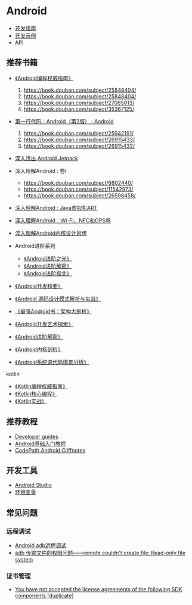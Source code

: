 # Android

- [开发指南](https://developer.android.com/guide/)
- [开发示例](https://developer.android.com/samples/)
- [API](https://developer.android.com/reference/)

## 推荐书籍

- [《Android编程权威指南》](https://book.douban.com/subject/25848404/)

  1. https://book.douban.com/subject/25848404/
  2. https://book.douban.com/subject/25848404/
  3. https://book.douban.com/subject/27065013/
  4. https://book.douban.com/subject/35367125/

- [第一行代码：Android（第2版） : Android](https://book.douban.com/subject/26915433/)

  1. https://book.douban.com/subject/25942191/
  2. https://book.douban.com/subject/26915433/
  3. https://book.douban.com/subject/26915433/

- [深入浅出 Android Jetpack](...)
- 深入理解Android : 卷I

  - https://book.douban.com/subject/6802440/
  - https://book.douban.com/subject/11542973/
  - https://book.douban.com/subject/26598458/

- [深入理解Android : Java虚拟机ART](https://book.douban.com/subject/33390277/)
- [深入理解Android：Wi-Fi、NFC和GPS卷](https://book.douban.com/subject/25863872/)
- [深入理解Android内核设计思想](https://book.douban.com/subject/27074612/)
- Android进阶系列

  - [《Android进阶之光》](https://book.douban.com/subject/27080694/)
  - [《Android进阶解密》](https://book.douban.com/subject/30358046/)
  - [《Android进阶指北》](https://book.douban.com/subject/35216254/)

- [《Android开发精要》](https://book.douban.com/subject/11530748/)
- [《Android 源码设计模式解析与实战》](https://book.douban.com/subject/26644935/)
- [《最强Android书：架构大剖析》](https://book.douban.com/subject/30269276/)
- [《Android开发艺术探索》](https://book.douban.com/subject/26599538/)
- [《Android进阶解密》](https://book.douban.com/subject/30358046/)
- [《Android内核剖析》](https://book.douban.com/subject/6811238/)
- [《Android系统源代码情景分析》](https://book.douban.com/subject/19986441/)

kotlin

- [《Kotlin编程权威指南》](https://book.douban.com/subject/34453177/)
- [《Kotlin核心编程》](https://book.douban.com/subject/33419618/)
- [《Kotlin实战》](https://book.douban.com/subject/27093660/)

## 推荐教程

- [Developer guides](https://developer.android.com/guide)
- [Android基础入门教程](https://www.runoob.com/w3cnote/android-tutorial-intro.html)
- [CodePath Android Cliffnotes](https://guides.codepath.com/android/)

## 开发工具

- [Android Studio](https://developer.android.com/studio/)
- [环境变量](https://developer.android.com/studio/command-line/variables)

## 常见问题

### 远程调试

- [Android adb远程调试](https://blog.csdn.net/u012785382/article/details/79171782)
- [adb 传输文件的权限问题——remote couldn't create file: Read-only file system](https://blog.csdn.net/qq_42067893/article/details/101451966)

### 证书管理

- [You have not accepted the license agreements of the following SDK components [duplicate]](https://stackoverflow.com/questions/39760172/you-have-not-accepted-the-license-agreements-of-the-following-sdk-components)
